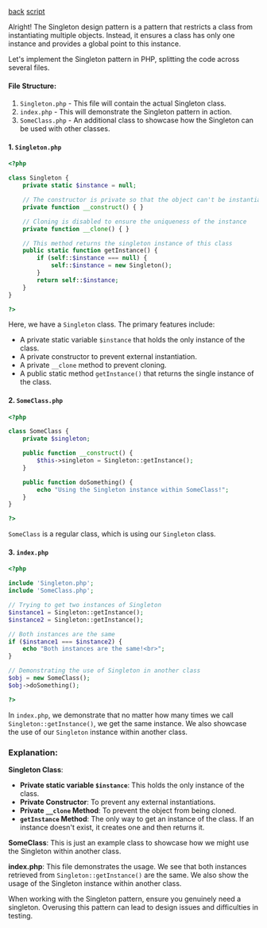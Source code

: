 [back](../README.md) [script](page01.md)

Alright! The Singleton design pattern is a pattern that restricts a class from instantiating multiple objects. Instead, it ensures a class has only one instance and provides a global point to this instance.

Let's implement the Singleton pattern in PHP, splitting the code across several files.

#### File Structure:
1. `Singleton.php` - This file will contain the actual Singleton class.
2. `index.php` - This will demonstrate the Singleton pattern in action.
3. `SomeClass.php` - An additional class to showcase how the Singleton can be used with other classes.

#### 1. `Singleton.php`
```php
<?php

class Singleton {
    private static $instance = null;

    // The constructor is private so that the object can't be instantiated from outside
    private function __construct() { }

    // Cloning is disabled to ensure the uniqueness of the instance
    private function __clone() { }

    // This method returns the singleton instance of this class
    public static function getInstance() {
        if (self::$instance === null) {
            self::$instance = new Singleton();
        }
        return self::$instance;
    }
}

?>
```

Here, we have a `Singleton` class. The primary features include:
- A private static variable `$instance` that holds the only instance of the class.
- A private constructor to prevent external instantiation.
- A private `__clone` method to prevent cloning.
- A public static method `getInstance()` that returns the single instance of the class.

#### 2. `SomeClass.php`
```php
<?php

class SomeClass {
    private $singleton;

    public function __construct() {
        $this->singleton = Singleton::getInstance();
    }

    public function doSomething() {
        echo "Using the Singleton instance within SomeClass!";
    }
}

?>
```

`SomeClass` is a regular class, which is using our `Singleton` class.

#### 3. `index.php`
```php
<?php

include 'Singleton.php';
include 'SomeClass.php';

// Trying to get two instances of Singleton
$instance1 = Singleton::getInstance();
$instance2 = Singleton::getInstance();

// Both instances are the same
if ($instance1 === $instance2) {
    echo "Both instances are the same!<br>";
}

// Demonstrating the use of Singleton in another class
$obj = new SomeClass();
$obj->doSomething();

?>
```

In `index.php`, we demonstrate that no matter how many times we call `Singleton::getInstance()`, we get the same instance. We also showcase the use of our `Singleton` instance within another class.

### Explanation:

**Singleton Class**:
- **Private static variable `$instance`**: This holds the only instance of the class.
- **Private Constructor**: To prevent any external instantiations.
- **Private `__clone` Method**: To prevent the object from being cloned.
- **`getInstance` Method**: The only way to get an instance of the class. If an instance doesn't exist, it creates one and then returns it.

**SomeClass**:
This is just an example class to showcase how we might use the Singleton within another class.

**index.php**:
This file demonstrates the usage. We see that both instances retrieved from `Singleton::getInstance()` are the same. We also show the usage of the Singleton instance within another class.

When working with the Singleton pattern, ensure you genuinely need a singleton. Overusing this pattern can lead to design issues and difficulties in testing.
